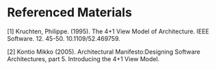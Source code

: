 # Referenced Materials

[1] Kruchten, Philippe. (1995). The 4+1 View Model of Architecture. IEEE Software. 12. 45-50. 10.1109/52.469759.
 
[2] Kontio Mikko (2005). Architectural Manifesto:Designing Software Architectures, part 5. Introducing the 4+1 View Model.